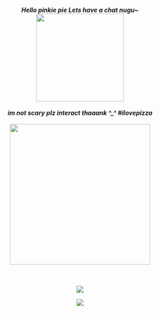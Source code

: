 <h5 align="center">
   Hello pinkie pie Lets have a chat nugu~<br>
  <img src="https://github.com/user-attachments/assets/edbd9ef3-50f3-489a-be69-772d58c34984" width="200" height="auto"></img>
  <br><br>
  im not scary plz interact thaaank ^_^ #ilovepizza<br><Br>
<a href="https://rentry.co/pizzaperson"><img src="https://github.com/user-attachments/assets/2c589352-8a38-4557-a51f-dac4b3a4f164" width="320" height="auto"></img></a>

<br><br>
<img src="https://komarev.com/ghpvc/?username=pizzathrow&color=f56918&style=flat-square&label=⠀PIZZAS+THROWN⠀:&base=1000000000"></img>

<img src="https://spotify-github-profile.kittinanx.com/api/view?uid=veniselim2008&cover_image=true&theme=natemoo-re&show_offline=true&background_color=ffffff&interchange=true&bar_color_cover=false&bar_color=d65757"></img>
</h5>
